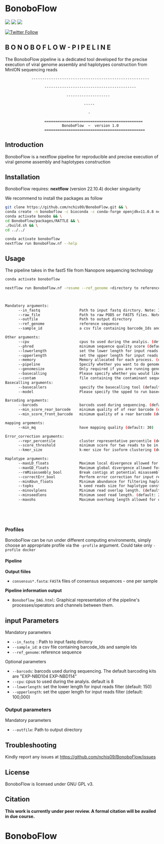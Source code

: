 #  BonoboFlow
[![](https://img.shields.io/badge/nextflow-22.10.4-yellowgreen)](https://www.nextflow.io)
[![](https://img.shields.io/badge/uses-docker-orange)](https://docs.docker.com/get-docker)
[![](https://img.shields.io/badge/License-GPLv3-blue.svg)](https://www.gnu.org/licenses/gpl-3.0)


[![Twitter Follow](https://img.shields.io/twitter/follow/ndekezi09.svg?style=social)](https://twitter.com/ndekezi09) 


## B O N O B O F L O W - P I P E L I N E


The BonoboFlow pipeline is a dedicated tool developed for the precise execution of viral 
        genome assembly and haplotypes construction from MinION sequencing reads

                ------------------------------------------------------

                      ------------------------------------------
                
                                --------------------
                
                                        -----
                            
                                          -

                      =============================================
                              BonoboFlow  ~  version 1.0
                      ==============================================


## Introduction

BonoboFlow is a nextflow pipeline for reproducible and precise execution of viral genome assembly and haplotypes construction 


## Installation

BonoboFlow requires:
 **nextflow** (version 22.10.4)
 docker
 singularity


We recommend to install the packages as follow

```bash
git clone https://github.com/nchis09/BonoboFlow.git && \
conda create -n bonoboflow -c bioconda -c conda-forge openjdk=11.0.8 nextflow=24.04.2  python cmake spoa && \
conda activate bonobo && \
cd BonoboFlow/packages/RATTLE && \
./build.sh && \
cd ../../
```

```bash
conda activate bonoboflow
nextflow run BonoboFlow.nf --help
```

## Usage

The pipeline takes in the fast5 file from Nanopore sequencing technology 

```bash
conda activate bonoboflow

nextflow run BonoboFlow.nf -resume --ref_genome <directory to reference genome> --in_fastq <directory to input files> --outfile <directory to output files> --sample_id <csv of sample IDs and barcode ID> -w <directory to save the work files>

    

Mandatory arguments:
      --in_fastq                  Path to input fastq dirctory. Note: If you specify this you dont have to specify the  --raw_file
      --raw_file                  Path to raw POD5 or FAST5 files. Note: If you specify this, make sure you change the --basecalling flag to ON
      --outfile                   Path to output directory
      --ref_genome                reference sequence
      --sample_id                 a csv file containing barcode_Ids and sample Ids. An example csv file is provided in the BonoboFlow directory

Other arguments:
      --cpu                       cpus to used during the analyis. (default: 8)
      --phred                     minimum sequence quality score (default: 12)
      --lowerlength               set the lower length for input reads filter (default: 1000)
      --upperlength               set the upper length for input reads filter (default: 20000)
      --memory                    Memory allocated for each process. (default: 30 GB)
      --pipeline                  Specify whether you want to do genome assembly or haplotype reconstruction. (default: haplotype)
      --genomesize                Only required if you are running genome assembly (default: 5k)
      --basecalling               Please specify whether you would like to carry out basecalling (default: OFF). If "ON" ensure to provide raw files
      --contam                    file containing the contaminant sequences that should be removed from the reads
Basecalling arguments:
      --basecallers               specify the basecalling tool (default: basecaller the alternative: duplex)
      --model                     Please specify the spped to run basecalling, the (default: sup the alternatives: fast, hac)

Barcoding arguments:
      --barcods                   barcods used during sequencing. (default: "EXP-NBD104 EXP-NBD114")
      --min_score_rear_barcode    minimum quality of of rear barcode (default: 75)
      --min_score_front_barcode   minimum quality of a rear barcode (default: 75)

mapping argements:
      --min_mq                    have mapping quality (default: 30)

Error_correction arguments:
      --repr_percentile           cluster representative percentile (default: 0.15)
      --score_threshold           minimum score for two reads to be in the same gene cluster (default: 0.2)
      --kmer_size                 k-mer size for isoform clustering (default: 11, maximum: 16)

Haplotype arguments:
      --maxLD_floats              Maximum local divergence allowed for merging haplotypes. (default: 0.01)
      --maxGD_floats              Maximum global divergence allowed for merging haplotypes. (default: 0.01)
      --rmMisassembly_bool        Break contigs at potential misassembled positions (default: False)
      --correctErr_bool           Perform error correction for input reads (default: False)
      --minAbun_floats            Minimum abundance for filtering haplotypes (default: 0.02)
      --topks                     k seed reads size for haplotype construction (default: 100)
      --minovlplens               Minimum read overlap length. (default: 1000)
      --minseedlens               Minimum seed read length. (default: 2000)
      --maxohs                    Maximum overhang length allowed for overlaps. (default: 20)

   




```

### Profiles

BonoboFlow can be run under different computing environments, simply choose an appropriate profile via the `-profile` argument. Could take only `-profile docker`


#### Pipeline 


**Output fiiles**

* `consensus*.fasta`: `FASTA` files of consensus sequences - one per sample


**Pipeline information output**

* `Bonoboflow_DAG.html`: Graphical representation of the pipeline's processes/operators and channels between them.



## input Parameters

Mandatory parameters

* `--in_fastq `:            Path to input fastq dirctory
* `--sample_id`:           a csv file containing barcode_Ids and sample Ids
* `--ref_genome`:           reference sequence


Optional parameters

* `--barcods`:        barcods used during sequencing. The default barcoding kits are "EXP-NBD104 EXP-NBD114"
* `--cpu`:                 cpus to used during the analyis. default is 8
* `--lowerlength`:               set the lower length for input reads filter (default: 150)
* `--upperlength`:             set the upper length for input reads filter (default: 100,000)


### Output parameters

Mandatory parameters

* `--outfile`:          Path to output directory


## Troubleshooting

Kindly report any issues at https://github.com/nchis09/BonoboFlow/issues

## License

BonoboFlow is licensed under GNU GPL v3.

## Citation

**This work is currently under peer review. A formal citation will be availed in due course.**

# BonoboFlow
